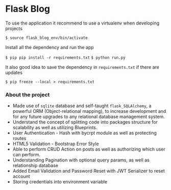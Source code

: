 # Flask Blog

To use the application it recommend to use a virtualenv when developing projects

`$ source flask_blog_env/bin/activate`

Install all the dependency and run the app

`$ pip pip install -r requirements.txt`
`$ python run.py`

It also good idea to save the dependency in `requirements.txt` if there are updates

`$ pip freeze --local > requirements.txt`
### About the project

- Made use of `sqlite` database and self-taught `flask_SQLAlchemy`, a powerful ORM (Object-relational
  mapping), to increase development and for any future upgrades to any relational database management system.
- Understand the concept of splitting code into packages structure for scalability as well as utilizing Blueprints.
- User Authentication - Hash with bycrpt module as well as protecting routes
- HTML5 Validation - Bootstrap Error Style
- Able to perform CRUD Action on posts as well as authorizing which user can perform.  
- Understanding Pagination with optional query params, as well as relationship database
- Added Email Validation and Password Reset with JWT Serializer to reset account 
- Storing credentials into environment variable 
